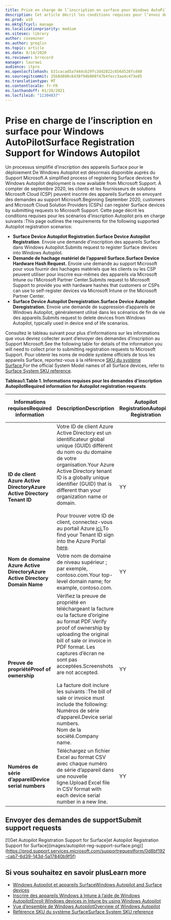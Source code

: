```yaml
---
title: Prise en charge de l’inscription en surface pour Windows AutoPilot
description: Cet article décrit les conditions requises pour l’envoi de demandes d’inscription Autopilot au Support Microsoft.
ms.prod: w10
ms.mktglfcycl: manage
ms.localizationpriority: medium
ms.sitesec: library
author: coveminer
ms.author: greglin
ms.topic: article
ms.date: 9/14/2020
ms.reviewer: brrecord
manager: laurawi
audience: itpro
ms.openlocfilehash: b31cacad5a744dcb29fc3dd2822c656d528fcd40
ms.sourcegitcommit: 25b8d880c6438f94b008f47b4fecc3aa4c473e85
ms.translationtype: MT
ms.contentlocale: fr-FR
ms.lasthandoff: 01/28/2021
ms.locfileid: "11304837"
---
```

# <span data-ttu-id="260eb-103">Prise en charge de l’inscription en surface pour Windows AutoPilot</span><span class="sxs-lookup"><span data-stu-id="260eb-103">Surface Registration Support for Windows Autopilot</span></span>

<span data-ttu-id="260eb-104">Un processus simplifié d’inscription des appareils Surface pour le déploiement De Windows Autopilot est désormais disponible auprès du Support Microsoft.</span><span class="sxs-lookup"><span data-stu-id="260eb-104">A simplified process of registering Surface devices for Windows Autopilot deployment is now available from Microsoft Support.</span></span> <span data-ttu-id="260eb-105">À compter de septembre 2020, les clients et les fournisseurs de solutions Microsoft Cloud (CSP) peuvent inscrire des appareils Surface en envoyant des demandes au support Microsoft.</span><span class="sxs-lookup"><span data-stu-id="260eb-105">Beginning September 2020, customers and Microsoft Cloud Solution Providers (CSPs) can register Surface devices by submitting requests to Microsoft Support.</span></span> <span data-ttu-id="260eb-106">Cette page décrit les conditions requises pour les scénarios d’inscription Autopilot pris en charge suivants :</span><span class="sxs-lookup"><span data-stu-id="260eb-106">This page outlines the requirements for the following supported Autopilot registration scenarios:</span></span>
 
- <span data-ttu-id="260eb-107">**Surface Device Autopilot Registration**.</span><span class="sxs-lookup"><span data-stu-id="260eb-107">**Surface Device Autopilot Registration**.</span></span> <span data-ttu-id="260eb-108">Envoie une demande d’inscription des appareils Surface dans Windows Autopilot.</span><span class="sxs-lookup"><span data-stu-id="260eb-108">Submits request to register Surface devices into Windows Autopilot.</span></span>
- **<span data-ttu-id="260eb-109">Demande de hachage matériel de l’appareil Surface.</span><span class="sxs-lookup"><span data-stu-id="260eb-109">Surface Device Hardware Hash Request.</span></span>** <span data-ttu-id="260eb-110">Envoie une demande au support Microsoft pour vous fournir des hachages matériels que les clients ou les CSP peuvent utiliser pour inscrire eux-mêmes des appareils via Microsoft Intune ou l’Microsoft Partner Center.</span><span class="sxs-lookup"><span data-stu-id="260eb-110">Submits request to Microsoft Support to provide you with hardware hashes that customers or CSPs can use to self-register devices via Microsoft Intune or the Microsoft Partner Center.</span></span>
- **<span data-ttu-id="260eb-111">Surface Device Autopilot Deregistration.</span><span class="sxs-lookup"><span data-stu-id="260eb-111">Surface Device Autopilot Deregistration.</span></span>** <span data-ttu-id="260eb-112">Envoie une demande de suppression d’appareils de Windows Autopilot, généralement utilisé dans les scénarios de fin de vie des appareils.</span><span class="sxs-lookup"><span data-stu-id="260eb-112">Submits request to delete devices from Windows Autopilot, typically used in device end of life scenarios.</span></span>

<span data-ttu-id="260eb-113">Consultez le tableau suivant pour plus d’informations sur les informations que vous devrez collecter avant d’envoyer des demandes d’inscription au Support Microsoft.</span><span class="sxs-lookup"><span data-stu-id="260eb-113">See the following table for details of the information you will need to collect prior to submitting registration requests to Microsoft Support.</span></span> <span data-ttu-id="260eb-114">Pour obtenir les noms de modèle système officiels de tous les appareils Surface, reportez-vous à la référence [SKU du système Surface.](surface-system-sku-reference.md)</span><span class="sxs-lookup"><span data-stu-id="260eb-114">For the official System Model names of all Surface devices, refer to [Surface System SKU reference](surface-system-sku-reference.md).</span></span>
 
**<span data-ttu-id="260eb-115">Tableau1.</span><span class="sxs-lookup"><span data-stu-id="260eb-115">Table 1.</span></span> <span data-ttu-id="260eb-116">Informations requises pour les demandes d’inscription Autopilot</span><span class="sxs-lookup"><span data-stu-id="260eb-116">Required information for Autopilot registration requests</span></span>**
 

| <span data-ttu-id="260eb-117">Informations requises</span><span class="sxs-lookup"><span data-stu-id="260eb-117">Required information</span></span>                   | <span data-ttu-id="260eb-118">Description</span><span class="sxs-lookup"><span data-stu-id="260eb-118">Description</span></span>                                                                                                                                                                                                                                                                                    | <span data-ttu-id="260eb-119">Autopilot Registration</span><span class="sxs-lookup"><span data-stu-id="260eb-119">Autopilot Registration</span></span> | <span data-ttu-id="260eb-120">Demande de hachage matériel</span><span class="sxs-lookup"><span data-stu-id="260eb-120">Hardware Hash Request</span></span> | <span data-ttu-id="260eb-121">Autopilot</span><span class="sxs-lookup"><span data-stu-id="260eb-121">Autopilot</span></span><br><span data-ttu-id="260eb-122">Deregistration</span><span class="sxs-lookup"><span data-stu-id="260eb-122">Deregistration</span></span> |
| -------------------------------------- | ---------------------------------------------------------------------------------------------------------------------------------------------------------------------------------------------------------------------------------------------------------------------------------------------- | ---------------------- | --------------------- | --------------------------- |
| **<span data-ttu-id="260eb-123">ID de client Azure Active Directory</span><span class="sxs-lookup"><span data-stu-id="260eb-123">Azure Active Directory Tenant ID</span></span>**   | <span data-ttu-id="260eb-124">Votre ID de client Azure Active Directory est un identificateur global unique (GUID) différent du nom ou du domaine de votre organisation.</span><span class="sxs-lookup"><span data-stu-id="260eb-124">Your Azure Active Directory tenant ID is a globally unique identifier (GUID) that is different than your organization name or domain.</span></span><br> <br><span data-ttu-id="260eb-125">Pour trouver votre ID de client, connectez-vous au portail Azure [ici.](https://portal.azure.com/#blade/Microsoft_AAD_IAM/ActiveDirectoryMenuBlade/Properties)</span><span class="sxs-lookup"><span data-stu-id="260eb-125">To find your Tenant ID sign into the Azure Portal [here](https://portal.azure.com/#blade/Microsoft_AAD_IAM/ActiveDirectoryMenuBlade/Properties).</span></span> | <span data-ttu-id="260eb-126">Y</span><span class="sxs-lookup"><span data-stu-id="260eb-126">Y</span></span>                      | <span data-ttu-id="260eb-127">N</span><span class="sxs-lookup"><span data-stu-id="260eb-127">N</span></span>                     | <span data-ttu-id="260eb-128">Y</span><span class="sxs-lookup"><span data-stu-id="260eb-128">Y</span></span>                           |
| **<span data-ttu-id="260eb-129">Nom de domaine Azure Active Directory</span><span class="sxs-lookup"><span data-stu-id="260eb-129">Azure Active Directory Domain Name</span></span>** | <span data-ttu-id="260eb-130">Votre nom de domaine de niveau supérieur ; par exemple, contoso.com.</span><span class="sxs-lookup"><span data-stu-id="260eb-130">Your top-level domain name; for example, contoso.com.</span></span>                                                                                                                                                                                                                                          | <span data-ttu-id="260eb-131">Y</span><span class="sxs-lookup"><span data-stu-id="260eb-131">Y</span></span>                      | <span data-ttu-id="260eb-132">N</span><span class="sxs-lookup"><span data-stu-id="260eb-132">N</span></span>                     | <span data-ttu-id="260eb-133">Y</span><span class="sxs-lookup"><span data-stu-id="260eb-133">Y</span></span>                           |
| **<span data-ttu-id="260eb-134">Preuve de propriété</span><span class="sxs-lookup"><span data-stu-id="260eb-134">Proof of ownership</span></span>**                 | <span data-ttu-id="260eb-135">Vérifiez la preuve de propriété en téléchargeant la facture ou la facture d’origine au format PDF.</span><span class="sxs-lookup"><span data-stu-id="260eb-135">Verify proof of ownership by uploading the original bill of sale or invoice in PDF format.</span></span> <span data-ttu-id="260eb-136">Les captures d’écran ne sont pas acceptées.</span><span class="sxs-lookup"><span data-stu-id="260eb-136">Screenshots are not accepted.</span></span><br> <br><span data-ttu-id="260eb-137">La facture doit inclure les suivants :</span><span class="sxs-lookup"><span data-stu-id="260eb-137">The bill of sale or invoice  must include the following:</span></span><br><span data-ttu-id="260eb-138">Numéros de série d’appareil.</span><span class="sxs-lookup"><span data-stu-id="260eb-138">Device serial numbers.</span></span><br><span data-ttu-id="260eb-139">Nom de la société.</span><span class="sxs-lookup"><span data-stu-id="260eb-139">Company name.</span></span>                                                           | <span data-ttu-id="260eb-140">Y</span><span class="sxs-lookup"><span data-stu-id="260eb-140">Y</span></span>                      | <span data-ttu-id="260eb-141">Y</span><span class="sxs-lookup"><span data-stu-id="260eb-141">Y</span></span>                     | <span data-ttu-id="260eb-142">Y</span><span class="sxs-lookup"><span data-stu-id="260eb-142">Y</span></span>                           |
| **<span data-ttu-id="260eb-143">Numéros de série d’appareil</span><span class="sxs-lookup"><span data-stu-id="260eb-143">Device serial numbers</span></span>**              | <span data-ttu-id="260eb-144">Téléchargez un fichier Excel au format CSV avec chaque numéro de série d’appareil dans une nouvelle ligne.</span><span class="sxs-lookup"><span data-stu-id="260eb-144">Upload Excel file in CSV format with each device serial number in a new line.</span></span>                                                                                                                                                                                                                  | <span data-ttu-id="260eb-145">Y</span><span class="sxs-lookup"><span data-stu-id="260eb-145">Y</span></span>                      | <span data-ttu-id="260eb-146">Y</span><span class="sxs-lookup"><span data-stu-id="260eb-146">Y</span></span>                     | <span data-ttu-id="260eb-147">Y</span><span class="sxs-lookup"><span data-stu-id="260eb-147">Y</span></span>                           |

 

## <span data-ttu-id="260eb-148">Envoyer des demandes de support</span><span class="sxs-lookup"><span data-stu-id="260eb-148">Submit support requests</span></span>

  [![G<span data-ttu-id="260eb-149">et Autopilot Registration Support for Surface]</span><span class="sxs-lookup"><span data-stu-id="260eb-149">et Autopilot Registration Support for Surface]</span></span>(images/autopilot-reg-support-surface.png)](https://prod.support.services.microsoft.com/supportrequestform/0d8bf192-cab7-6d39-143d-5a17840b9f5f)
 
 
 
## <span data-ttu-id="260eb-150">Si vous souhaitez en savoir plus</span><span class="sxs-lookup"><span data-stu-id="260eb-150">Learn more</span></span>

- [<span data-ttu-id="260eb-151">Windows Autopilot et appareils Surface</span><span class="sxs-lookup"><span data-stu-id="260eb-151">Windows Autopilot and Surface devices</span></span>](windows-autopilot-and-surface-devices.md)
- [<span data-ttu-id="260eb-152">Inscrire des appareils Windows à Intune à l’aide de Windows Autopilot</span><span class="sxs-lookup"><span data-stu-id="260eb-152">Enroll Windows devices in Intune by using Windows Autopilot</span></span>](https://docs.microsoft.com/mem/autopilot/enrollment-autopilot)
- [<span data-ttu-id="260eb-153">Vue d’ensemble de Windows Autopilot</span><span class="sxs-lookup"><span data-stu-id="260eb-153">Overview of Windows Autopilot</span></span>](https://docs.microsoft.com/mem/autopilot/windows-autopilot)
- [<span data-ttu-id="260eb-154">Référence SKU du système Surface</span><span class="sxs-lookup"><span data-stu-id="260eb-154">Surface System SKU reference</span></span>](surface-system-sku-reference.md)

 
 
 

